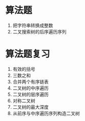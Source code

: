 # 算法题
1. 把字符串转换成整数
2. 二叉搜索树的后序遍历序列

# 算法题复习
1. 有效的括号
2. 三数之和
3. 合并两个有序链表
4. 二叉树的中序遍历
5. 二叉树的层序遍历
6. 对称二叉树
7. 二叉树的最大深度
8. 从前序与中序遍历序列构造二叉树